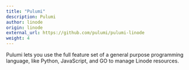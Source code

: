 ```yaml
---
title: "Pulumi"
description: Pulumi
author: linode
origin: linode
external_url: https://github.com/pulumi/pulumi-linode
weight: 4
---
```


Pulumi lets you use the full feature set of a general purpose programming language, like Python, JavaScript, and GO to manage Linode resources.
